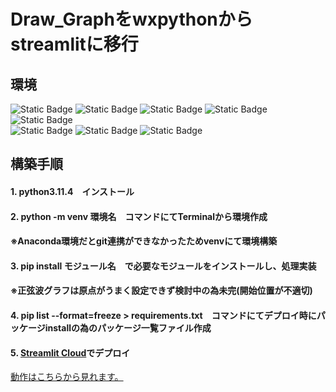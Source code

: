 # Draw_Graphをwxpythonからstreamlitに移行
## 環境  
<img alt="Static Badge" src="https://img.shields.io/badge/-%20?style=plastic&logo=Windows10&logoColor=%230078D6&label=Windows10&labelColor=%23000000&color=000000"> <img alt="Static Badge" src="https://img.shields.io/badge/-Visual%20Studio%20Code?style=plastic&logo=Visual%20Studio%20Code&logoColor=%23007ACC&label=Visual%20Studio%20Code&labelColor=000000&color=000000"> <img alt="Static Badge" src="https://img.shields.io/badge/streamlit-s?style=plastic&logo=streamlit&logoColor=%23FF4B4B&labelColor=000000&color=000000">
 <img alt="Static Badge" src="https://img.shields.io/badge/-Python?style=plastic&logo=Python&logoColor=%233776AB&label=Python&labelColor=000000&color=000000"> <img alt="Static Badge" src="https://img.shields.io/badge/-Python?style=plastic&logo=pandas&logoColor=%233776AB&label=Pandas&labelColor=000000&color=000000"><br><img alt="Static Badge" src="https://img.shields.io/badge/-NumPy?style=plastic&logo=NumPy&logoColor=%23013243&label=NumPy&labelColor=c1c1c1&color=c1c1c1"> <img alt="Static Badge" src="https://img.shields.io/badge/-Sympy%09?style=plastic&logo=sympy&logoColor=%233B5526&label=sympy&labelColor=c1c1c1&color=c1c1c1"> <img alt="Static Badge" src="https://img.shields.io/badge/-Matplotlib?style=plastic&logo=Matplotlib&logoColor=%23013243&label=Matplotlib&labelColor=c1c1c1&color=c1c1c1">  

## 構築手順  
#### 1. python3.11.4　インストール  
#### 2. python -m venv 環境名　コマンドにてTerminalから環境作成  
#### ※Anaconda環境だとgit連携ができなかったためvenvにて環境構築
#### 3. pip install モジュール名　で必要なモジュールをインストールし、処理実装 
#### ※正弦波グラフは原点がうまく設定できず検討中の為未完(開始位置が不適切)
#### 4. pip list --format=freeze > requirements.txt　コマンドにてデプロイ時にパッケージinstallの為のパッケージ一覧ファイル作成  
#### 5. [Streamlit Cloud](https://streamlit.io/cloud)でデプロイ  
[動作はこちらから見れます。](https://testapp-32xhqlmjnhcygwqk4smv59.streamlit.app/)

